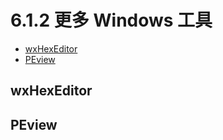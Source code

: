 # 6.1.2 更多 Windows 工具

- [wxHexEditor](#wxhexeditor)
- [PEview](#peview)

## wxHexEditor


## PEview
